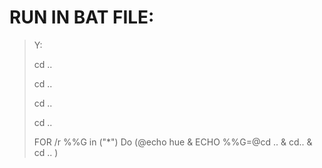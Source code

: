 
# RUN IN BAT FILE:

> Y:
> 
> cd ..
> 
> cd ..
> 
> cd ..
> 
> cd ..
> 
> FOR /r  %%G in ("*") Do (@echo hue & ECHO %%G=@cd .. & cd.. & cd .. )
